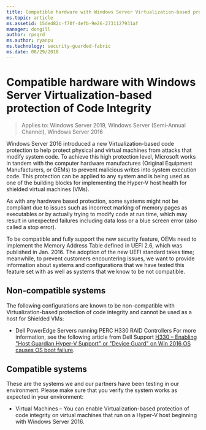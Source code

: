 ```yaml
---
title: Compatible hardware with Windows Server Virtualization-based protection of Code Integrity
ms.topic: article
ms.assetid: 15ded82c-f70f-4efb-9e26-2731127931af
manager: dongill
author: rpsqrd
ms.author: ryanpu
ms.technology: security-guarded-fabric
ms.date: 08/29/2018
---
```


# Compatible hardware with Windows Server Virtualization-based protection of Code Integrity

>Applies to: Windows Server 2019, Windows Server (Semi-Annual Channel), Windows Server 2016

Windows Server 2016 introduced a new Virtualization-based code protection to help protect physical and virtual machines from attacks that modify system code.
To achieve this high protection level, Microsoft works in tandem with the computer hardware manufactures (Original Equipment Manufacturers, or OEMs) to prevent malicious writes into system execution code.
This protection can be applied to any system and is being used as one of the building blocks for implementing the Hyper-V host health for shielded virtual machines (VMs).

As with any hardware based protection, some systems might not be compliant due to issues such as incorrect marking of memory pages as executables or by actually trying to modify code at run time, which may result in unexpected failures including data loss or a blue screen error (also called a stop error).

To be compatible and fully support the new security feature, OEMs need to implement the Memory Address Table defined in UEFI 2.6, which was published in Jan. 2016.
The adoption of the new UEFI standard takes time; meanwhile, to prevent customers encountering issues, we want to provide information about systems and configurations that we have tested this feature set with as well as systems that we know to be not compatible.

## Non-compatible systems

The following configurations are known to be non-compatible with Virtualization-based protection of code integrity and cannot be used as a host for Shielded VMs:

- Dell PowerEdge Servers running PERC H330 RAID Controllers
    For more information, see the following article from Dell Support [H330 – Enabling "Host Guardian Hyper-V Support" or "Device Guard" on Win 2016 OS causes OS boot failure](http://www.dell.com/Support/Article/us/en/19/QNA44045).


## Compatible systems

These are the systems we and our partners have been testing in our environment.
Please make sure that you verify the system works as expected in your environment:

- Virtual Machines – You can enable Virtualization-based protection of code integrity on virtual machines that run on a Hyper-V host beginning with Windows Server 2016.



